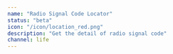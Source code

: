 ```yaml
---
name: "Radio Signal Code Locator"
status: "beta"
icon: "/icon/location_red.png"
description: "Get the detail of radio signal code"
channel: life
---
```

